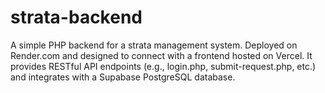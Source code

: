 # strata-backend
A simple PHP backend for a strata management system. Deployed on Render.com and designed to connect with a frontend hosted on Vercel. It provides RESTful API endpoints (e.g., login.php, submit-request.php, etc.) and integrates with a Supabase PostgreSQL database.
